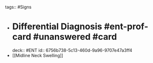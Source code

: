 tags:: #Signs

- # Differential Diagnosis #ent-prof-card #unanswered #card
  deck:: #ENT
  id:: 6756b738-5c13-460d-9a96-9707e47a3ff4
- [[Midline Neck Swelling]]
